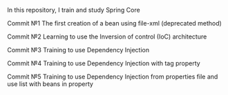 In this repository, I train and study Spring Core

Commit №1 The first creation of a bean using file-xml (deprecated method)

Commit №2 Learning to use the Inversion of control (IoC) architecture

Commit №3 Training to use Dependency Injection

Commit №4 Training to use Dependency Injection with tag property

Commit №5 Training to use Dependency Injection from properties file and use list with beans in property


